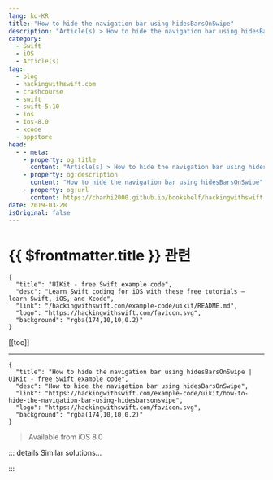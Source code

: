 ```yaml
---
lang: ko-KR
title: "How to hide the navigation bar using hidesBarsOnSwipe"
description: "Article(s) > How to hide the navigation bar using hidesBarsOnSwipe"
category:
  - Swift
  - iOS
  - Article(s)
tag: 
  - blog
  - hackingwithswift.com
  - crashcourse
  - swift
  - swift-5.10
  - ios
  - ios-8.0
  - xcode
  - appstore
head:
  - - meta:
    - property: og:title
      content: "Article(s) > How to hide the navigation bar using hidesBarsOnSwipe"
    - property: og:description
      content: "How to hide the navigation bar using hidesBarsOnSwipe"
    - property: og:url
      content: https://chanhi2000.github.io/bookshelf/hackingwithswift.com/example-code/uikit/how-to-hide-the-navigation-bar-using-hidesbarsonswipe.html
date: 2019-03-28
isOriginal: false
---
```


# {{ $frontmatter.title }} 관련

```component VPCard
{
  "title": "UIKit - free Swift example code",
  "desc": "Learn Swift coding for iOS with these free tutorials – learn Swift, iOS, and Xcode",
  "link": "/hackingwithswift.com/example-code/uikit/README.md",
  "logo": "https://hackingwithswift.com/favicon.svg",
  "background": "rgba(174,10,10,0.2)"
}
```

[[toc]]

---

```component VPCard
{
  "title": "How to hide the navigation bar using hidesBarsOnSwipe | UIKit - free Swift example code",
  "desc": "How to hide the navigation bar using hidesBarsOnSwipe",
  "link": "https://hackingwithswift.com/example-code/uikit/how-to-hide-the-navigation-bar-using-hidesbarsonswipe",
  "logo": "https://hackingwithswift.com/favicon.svg",
  "background": "rgba(174,10,10,0.2)"
}
```

> Available from iOS 8.0

<!-- TODO: 작성 -->

<!--
iOS gives `UINavigationController` a simple property that masks some complex behavior. If you set `hidesBarsOnSwipe` to be true for any `UINavigationController`, then iOS automatically adds a tap gesture recognizer to your view to handle hiding (and showing) the navigation bar as needed. This means you can mimic Safari's navigation bar behavior in just one line of code, like this:

```swift
navigationController?.hidesBarsOnSwipe = true
```

Remember to set this back to `false` when you want to stop the behavior from happening.

-->

::: details Similar solutions…

<!--
/quick-start/swiftui/how-to-hide-the-tab-bar-navigation-bar-or-other-toolbars">How to hide the tab bar, navigation bar, or other toolbars 
/example-code/uikit/how-to-hide-the-navigation-bar-using-hidesbarsontap">How to hide the navigation bar using hidesBarsOnTap 
/example-code/uikit/how-to-hide-your-navigation-bar-when-the-keyboard-shows-hidesbarswhenkeyboardappears">How to hide your navigation bar when the keyboard shows: hidesBarsWhenKeyboardAppears 
/example-code/uikit/how-to-add-a-bar-button-to-a-navigation-bar">How to add a bar button to a navigation bar 
/example-code/uikit/how-to-hide-the-tab-bar-when-a-view-controller-is-shown">How to hide the tab bar when a view controller is shown</a>
-->

:::

